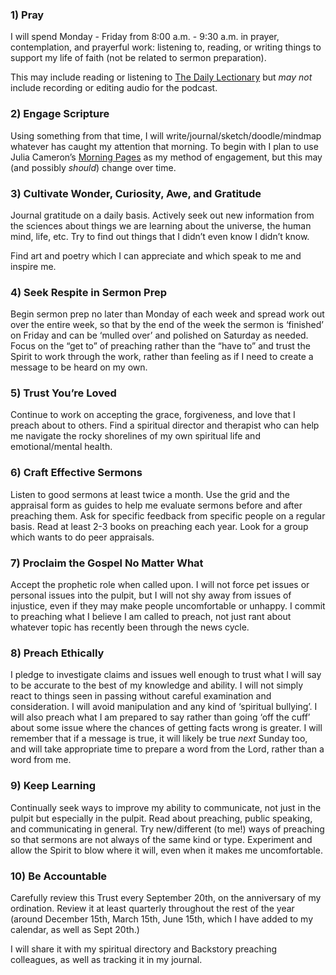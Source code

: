 ### 1) Pray

I will spend Monday - Friday from 8:00 a.m. - 9:30 a.m. in prayer, contemplation, and prayerful work: listening to, reading, or writing things to support my life of faith (not be related to sermon preparation).

This may include reading or listening to [The Daily Lectionary](https://thedailylectionary.com) but _may not_ include recording or editing audio for the podcast.

### 2) Engage Scripture

Using something from that time, I will write/journal/sketch/doodle/mindmap whatever has caught my attention that morning. To begin with I plan to use Julia Cameron’s [Morning Pages](https://juliacameronlive.com/basic-tools/morning-pages/) as my method of engagement, but this may (and possibly _should_) change over time.

### 3) Cultivate Wonder, Curiosity, Awe, and Gratitude

Journal gratitude on a daily basis. Actively seek out new information from the sciences about things we are learning about the universe, the human mind, life, etc. Try to find out things that I didn’t even know I didn’t know.

Find art and poetry which I can appreciate and which speak to me and inspire me.

### 4) Seek Respite in Sermon Prep

Begin sermon prep no later than Monday of each week and spread work out over the entire week, so that by the end of the week the sermon is ‘finished’ on Friday and can be ‘mulled over’ and polished on Saturday as needed. Focus on the “get to” of preaching rather than the “have to” and trust the Spirit to work through the work, rather than feeling as if I need to create a message to be heard on my own.

### 5) Trust You’re Loved

Continue to work on accepting the grace, forgiveness, and love that I preach about to others. Find a spiritual director and therapist who can help me navigate the rocky shorelines of my own spiritual life and emotional/mental health.

### 6) Craft Effective Sermons

Listen to good sermons at least twice a month. Use the grid and the appraisal form as guides to help me evaluate sermons before and after preaching them. Ask for specific feedback from specific people on a regular basis. Read at least 2-3 books on preaching each year. Look for a group which wants to do peer appraisals.

### 7) Proclaim the Gospel No Matter What

Accept the prophetic role when called upon. I will not force pet issues or personal issues into the pulpit, but I will not shy away from issues of injustice, even if they may make people uncomfortable or unhappy. I commit to preaching what I believe I am called to preach, not just rant about whatever topic has recently been through the news cycle.

### 8) Preach Ethically

I pledge to investigate claims and issues well enough to trust what I will say to be accurate to the best of my knowledge and ability. I will not simply react to things seen in passing without careful examination and consideration. I will avoid manipulation and any kind of ‘spiritual bullying’. I will also preach what I am prepared to say rather than going ‘off the cuff’ about some issue where the chances of getting facts wrong is greater. I will remember that if a message is true, it will likely be true _next_ Sunday too, and will take appropriate time to prepare a word from the Lord, rather than a word from me.

### 9) Keep Learning

Continually seek ways to improve my ability to communicate, not just in the pulpit but especially in the pulpit. Read about preaching, public speaking, and communicating in general. Try new/different (to me!) ways of preaching so that sermons are not always of the same kind or type. Experiment and allow the Spirit to blow where it will, even when it makes me uncomfortable.

### 10) Be Accountable

Carefully review this Trust every September 20th, on the anniversary of my ordination. Review it at least quarterly throughout the rest of the year (around December 15th, March 15th, June 15th, which I have added to my calendar, as well as Sept 20th.)

I will share it with my spiritual directory and Backstory preaching colleagues, as well as tracking it in my journal.

